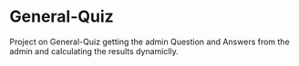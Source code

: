 # General-Quiz
Project on General-Quiz getting the admin Question and Answers from the admin and calculating the results dynamiclly.
